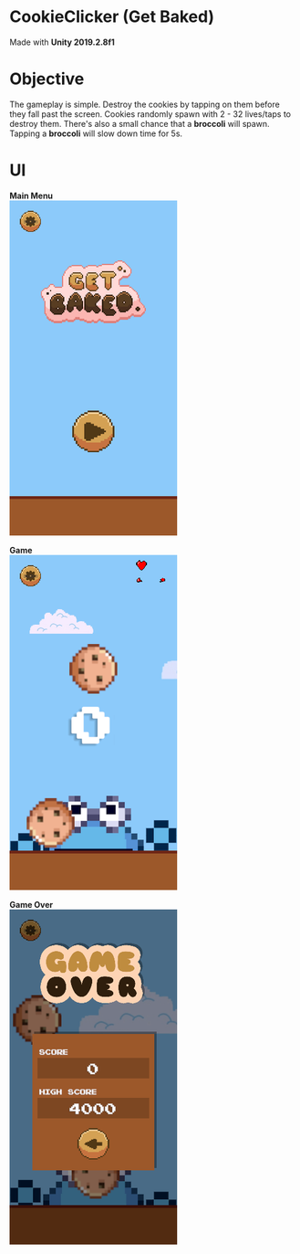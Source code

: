 # CookieClicker (Get Baked)

Made with **Unity 2019.2.8f1**  

# Objective

The gameplay is simple. Destroy the cookies by tapping on them before they fall past the screen. Cookies randomly spawn with 2 - 32 lives/taps to destroy them. There's also a small chance that a **broccoli** will spawn. Tapping a **broccoli** will slow down time for 5s.

# UI

**Main Menu**  
![Main Menu](https://github.com/jjesuscastro/Get-Baked/blob/main/Screenshots/Get%20Baked_002.png?raw=true)  

**Game**  
![Game](https://github.com/jjesuscastro/Get-Baked/blob/main/Screenshots/Get%20Baked_004.png?raw=true)  

**Game Over**  
![Game](https://github.com/jjesuscastro/Get-Baked/blob/main/Screenshots/Get%20Baked_001.png?raw=true)  
